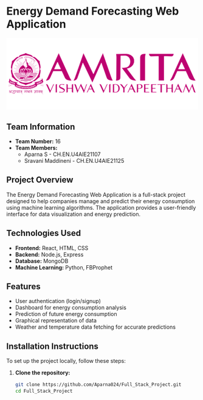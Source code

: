 # Energy Demand Forecasting Web Application


![logo](https://github.com/Aparna024/Projects/blob/main/amrita_logo-removebg-preview.png)<!-- Replace with the actual path to your college logo -->

## Team Information
- **Team Number:** 16
- **Team Members:**
  - Aparna S - CH.EN.U4AIE21107
  - Sravani Maddineni - CH.EN.U4AIE21125

## Project Overview
The Energy Demand Forecasting Web Application is a full-stack project designed to help companies manage and predict their energy consumption using machine learning algorithms. The application provides a user-friendly interface for data visualization and energy prediction.

## Technologies Used
- **Frontend:** React, HTML, CSS
- **Backend:** Node.js, Express
- **Database:** MongoDB
- **Machine Learning:** Python, FBProphet

## Features
- User authentication (login/signup)
- Dashboard for energy consumption analysis
- Prediction of future energy consumption
- Graphical representation of data
- Weather and temperature data fetching for accurate predictions

## Installation Instructions
To set up the project locally, follow these steps:

1. **Clone the repository:**
   ```bash
   git clone https://github.com/Aparna024/Full_Stack_Project.git
   cd Full_Stack_Project
